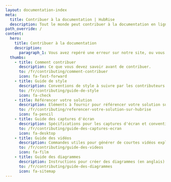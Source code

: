 ```yaml
---
layout: documentation-index
meta:
  title: Contribuer à la documentation | HubRise
  description: Tout le monde peut contribuer à la documentation en ligne de HubRise. Découvrez comment mettre à jour ou compléter une documentation, ou corriger directement une erreur sur notre site.
path_override: /
content:
  hero:
    title: Contribuer à la documentation
    description:
      paragraph_1: Vous avez repéré une erreur sur notre site, ou vous souhaitez mettre à jour la documentation de votre solution ? Nous vous expliquons comment procéder.
  thumbs:
    - title: Comment contribuer
      description: Ce que vous devez savoir avant de contribuer.
      to: /fr/contributing/comment-contribuer
      icon: fa-fast-forward
    - title: Guide de style
      description: Conventions de style à suivre par les contributeurs.
      to: /fr/contributing/guide-de-style
      icon: fa-check
    - title: Référencer votre solution
      description: Eléments à fournir pour référencer votre solution sur HubRise.
      to: /fr/contributing/referencer-votre-solution-sur-hubrise
      icon: fa-pencil
    - title: Guide des captures d'écran
      description: Spécifications pour les captures d'écran et convention de nommage des fichiers (en anglais).
      to: /fr/contributing/guide-des-captures-ecran
      icon: fa-desktop
    - title: Guide des vidéos
      description: Commandes utiles pour générer de courtes vidéos explicatives (en anglais).
      to: /fr/contributing/guide-des-videos
      icon: fa-film
    - title: Guide des diagrammes
      description: Instructions pour créer des diagrammes (en anglais).
      to: /fr/contributing/guide-des-diagrammes
      icon: fa-sitemap
---
```


